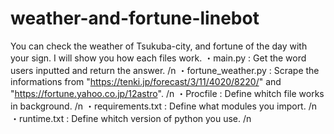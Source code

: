 # weather-and-fortune-linebot
You can check the weather of Tsukuba-city, and fortune of the day with your sign. 
I will show you how each files work.
・main.py : Get the word users inputted and return the answer. /n
・fortune_weather.py : Scrape the informations from "https://tenki.jp/forecast/3/11/4020/8220/" and "https://fortune.yahoo.co.jp/12astro". /n
・Procfile : Define whitch file works in background. /n
・requirements.txt : Define what modules you import. /n
・runtime.txt : Define whitch version of python you use. /n
